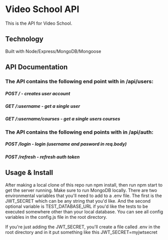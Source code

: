 # Video School API

This is the API for Video School. 

## Technology
Built with Node/Express/MongoDB/Mongoose

## API Documentation

### The API contains the following end point with in /api/users:
##### POST / - creates user account 
##### GET /:username - get a single user
##### GET /:username/courses - get a single users courses

### The API contains the following end points with in /api/auth:
##### POST /login - login (username and pasword in req.body)
##### POST /refresh - refresh auth token

## Usage & Install

After making a local clone of this repo run npm install, then run npm start to get the server running. Make sure to run MongoDB locally.
There are two environmental variables that you'll need to add to a .env file. The first is the JWT_SECRET which can be any string that you'd like. And the second optional variable is TEST_DATABASE_URL if you'd like the tests to be executed somewhere other than your local database. You can see all config variables in the config.js file in the root directory.

If you're just adding the JWT_SECRET, you'll create a file called .env in the root directory and in it put something like this JWT_SECRET=myjwtsecret
